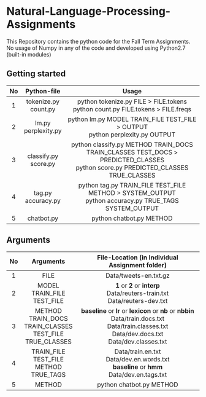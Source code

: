 # Natural-Language-Processing-Assignments

This Repository contains the python code for the Fall Term Assignments.  
No usage of Numpy in any of the code and developed using Python2.7 (built-in modules)

## Getting started

| No  | Python-file  | Usage
|:-:|:-:|:-:|
| 1  | tokenize.py<br> count.py  | python tokenize.py FILE > FILE.tokens<br> python count.py FILE.tokens > FILE.freqs      
| 2 |  lm.py<br>perplexity.py |  python lm.py MODEL TRAIN_FILE TEST_FILE > OUTPUT<br>python perplexity.py OUTPUT
| 3 | classify.py<br>score.py  | python classify.py METHOD TRAIN_DOCS TRAIN_CLASSES TEST_DOCS > PREDICTED_CLASSES<br> python score.py PREDICTED_CLASSES TRUE_CLASSES
| 4 | tag.py<br>accuracy.py  | python tag.py TRAIN_FILE TEST_FILE METHOD > SYSTEM_OUTPUT<br>python accuracy.py TRUE_TAGS SYSTEM_OUTPUT
| 5 | chatbot.py |  python chatbot.py METHOD  

## Arguments

| No  | Arguments  | File-Location (in Individual Assignment folder)
|:-:|:-:|:-:|
| 1  | FILE | Data/tweets-en.txt.gz      
| 2 |  MODEL<br>TRAIN_FILE<br>TEST_FILE |  <b>1</b> or <b>2</b> or <b>interp</b><br>Data/reuters-train.txt<br>Data/reuters-dev.txt
| 3 | METHOD<br>TRAIN_DOCS<br>TRAIN_CLASSES<br>TEST_FILE<br>TRUE_CLASSES  | <b>baseline</b> or <b>lr</b> or <b>lexicon</b> or <b>nb</b> or <b>nbbin</b><br>Data/train.docs.txt<br>Data/train.classes.txt<br>Data/dev.docs.txt<br>Data/dev.classes.txt
| 4 | TRAIN_FILE<br>TEST_FILE<br>METHOD<br>TRUE_TAGS  |Data/train.en.txt<br>Data/dev.en.words.txt<br><b>baseline</b> or <b>hmm</b><br>Data/dev.en.tags.txt
| 5 | METHOD |  python chatbot.py METHOD
